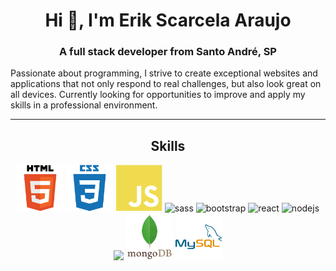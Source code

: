 <h1 align="center">Hi 👋, I'm Erik Scarcela Araujo</h1>
<h3 align="center">A full stack developer from Santo André, SP</h3>

Passionate about programming, I strive to create exceptional websites and applications that not only respond to real challenges, but also look great on all devices.
Currently looking for opportunities to improve and apply my skills in a professional environment.

<hr>

<h2 align="center">Skills</h2>

<div align="center">
  <img src="https://raw.githubusercontent.com/devicons/devicon/master/icons/html5/html5-original-wordmark.svg" alt="html5" width="75" height="75"/> 
  <img src="https://raw.githubusercontent.com/devicons/devicon/1119b9f84c0290e0f0b38982099a2bd027a48bf1/icons/css3/css3-plain-wordmark.svg" alt="css3" width="75" height="75"/>
  <img src="https://raw.githubusercontent.com/devicons/devicon/1119b9f84c0290e0f0b38982099a2bd027a48bf1/icons/javascript/javascript-plain.svg" alt="javascript" width="75" height="75"/>
  <img src="https://cdn.jsdelivr.net/gh/devicons/devicon@latest/icons/sass/sass-original.svg" alt="sass" width="75" height="75"  />
  <img src="https://cdn.jsdelivr.net/gh/devicons/devicon@latest/icons/bootstrap/bootstrap-original.svg" alt="bootstrap" width="75" height="75" />
  <img src="https://cdn.jsdelivr.net/gh/devicons/devicon@latest/icons/react/react-original.svg" alt="react" width="75" height="75" />
  <img src="https://img.shields.io/badge/-Node-232323?style=flat&labelColor=000000&logo=nodedotjs&logoColor=339933" alt="nodejs" width="75" height="75" />
  <img src="https://cdn.jsdelivr.net/gh/devicons/devicon@latest/icons/express/express-original.svg" />
  <img src="https://raw.githubusercontent.com/devicons/devicon/master/icons/mongodb/mongodb-original-wordmark.svg" alt="mongodb" width="75" height="75"/> 
  <img src="https://raw.githubusercontent.com/devicons/devicon/master/icons/mysql/mysql-original-wordmark.svg" alt="mysql" width="75" height="75"/> 
</div>

